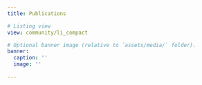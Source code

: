 ```yaml
---
title: Publications

# Listing view
view: community/li_compact

# Optional banner image (relative to `assets/media/` folder).
banner:
  caption: ''
  image: ''
  
---
```

